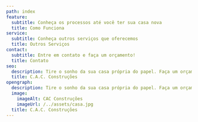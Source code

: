```yaml
---
path: index
feature:
  subtitle: Conheça os processos até você ter sua casa nova
  title: Como Funciona
service:
  subtitle: Conheça outros serviços que oferecemos
  title: Outros Serviços
contact:
  subtitle: Entre em contato e faça um orçamento!
  title: Contato
seo:
  description: Tire o sonho da sua casa própria do papel. Faça um orçamento!
  title: C.A.C. Construções
opengraph:
  description: Tire o sonho da sua casa própria do papel. Faça um orçamento!
  image:
    imageAlt: CAC Construções
    imageUrl: /../assets/casa.jpg
  title: C.A.C. Construções
---
```


